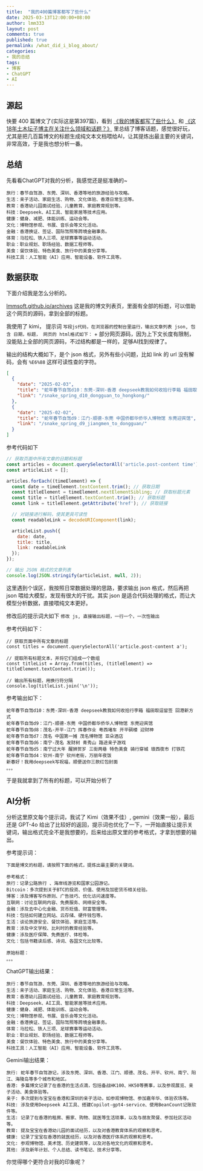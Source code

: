 ```yaml
---
title:  "我的400篇博客都写了些什么"
date: 2025-03-13T12:00:00+08:00
author: lmm333
layout: post
comments: true
published: true
permalink: /what_did_i_blog_about/
categories:
- 我的总结
tags:
- 博客
- ChatGPT
- AI
---
```


## 源起

快要 400 篇博文了(实际这是第397篇)，看到 [《我的博客都写了些什么》](https://blog.douchi.space/what-did-i-blog-about/) 和 [《这18年土木坛子博主在关注什么领域和话题？》](https://tumutanzi.com/archives/17322) 里总结了博客话题，感觉很好玩，尤其是把几百篇博文的标题生成纯文本文档喂给AI，让其提炼出最主要的关键词，非常高效，于是我也想分析一番。

## 总结
先看看ChatGPT对我的分析，我感觉还是挺准确的~

```
旅行：春节自驾游、东莞、深圳、香港等地的旅游经验与攻略。
生活：亲子活动、家庭生活、购物、文化体验、香港日常生活等。
教育：香港幼儿园面试经验、儿童教育、家庭教育规划等。
科技：Deepseek、AI工具、智能家居等技术应用。
健康：健身、减肥、体能训练、运动会等。
文化：博物馆参观、书展、音乐会等文化活动。
金融：香港换证、签证、国际驾照等跨境金融事务。
体育：马拉松、铁人三项、足球赛事等运动活动。
职业：职业规划、职场经验、数据工程师等。
美食：餐饮体验、特色美食、旅行中的美食分享等。
科技工具：人工智能（AI）应用、智能设备、软件工具等。
```

<!--more-->

## 数据获取

下面介绍我是怎么分析的。

[lmmsoft.github.io/archives](https://lmmsoft.github.io/archives/) 这是我的博文列表页，里面有全部的标题，可以借助这个网页的源码，拿到全部的标题。

我使用了 kimi， 提示词 ```写段js代码，在浏览器的控制台里运行，输出文章列表 json, 包含 日期，标题， 网页的 html格式如下：``` +  部分网页源码，因为上下文长度有限制，没能贴上全部的网页源码，不过结构都是一样的，足够AI找到规律了。

输出的结构大概如下，是个 json 格式，另外有些小问题，比如 link 的 url 没有解码，会有 ```%E6%88``` 这样可读性查的字符。
```json
[
  {
    "date": "2025-02-03",
    "title": "蛇年春节自驾d10：东莞-深圳-香港 deepseek教我如何收拾行李箱 福田取逗留签 回港新方式",
    "link": "/snake_spring_d10_dongguan_to_hongkong/"
  },
  {
    "date": "2025-02-02",
    "title": "蛇年春节自驾d9：江门-顺德-东莞 中国侨都华侨华人博物馆 东莞迎宾馆",
    "link": "/snake_spring_d9_jiangmen_to_dongguan/"
  }
]
```

参考代码如下
```js
// 获取页面中所有文章的日期和标题
const articles = document.querySelectorAll('article.post-content time');
const articleList = [];

articles.forEach((timeElement) => {
  const date = timeElement.textContent.trim(); // 获取日期
  const titleElement = timeElement.nextElementSibling; // 获取标题元素
  const title = titleElement.textContent.trim(); // 获取标题
  const link = titleElement.getAttribute('href'); // 获取链接

  // 对链接进行解码，使其更具可读性
  const readableLink = decodeURIComponent(link);

  articleList.push({
    date: date,
    title: title,
    link: readableLink
  });
});

// 输出 JSON 格式的文章列表
console.log(JSON.stringify(articleList, null, 2));
```

这里遇到个误区，我按照日常数据处理的思路，要求输出 json 格式，然后再把 json 喂给大模型，发现有很大的干扰。其实 json 是适合代码处理的格式，而让大模型分析数据，直接喂纯文本更好。

修改后的提示词大如下 ```修改 js, 直接输出标题，一行一个，一次性输出``` 

参考代码如下：
```
// 获取页面中所有文章的标题
const titles = document.querySelectorAll('article.post-content a');

// 提取所有标题文本，并将它们组成一个数组
const titleList = Array.from(titles, (titleElement) => titleElement.textContent.trim());

// 输出所有标题，用换行符分隔
console.log(titleList.join('\n'));
```

参考输出如下：
```
蛇年春节自驾d10：东莞-深圳-香港 deepseek教我如何收拾行李箱 福田取逗留签 回港新方式
蛇年春节自驾d9：江门-顺德-东莞 中国侨都华侨华人博物馆 东莞迎宾馆
蛇年春节自驾d8：茂名-开平-江门 挥春作业 粤西堵车 开平碉楼 迎财神
蛇年春节自驾d7：茂名 中国第一摊 茂名博物馆 亚朵酒店
蛇年春节自驾d6：南宁-茂名 发财树 青秀山 路途亲子游戏
蛇年春节自驾d5：南宁过大年 醒狮贺岁 三街两巷 特色美食 骑行穿城 琅西夜市 打铁花
蛇年春节自驾d4：钦州-南宁 钦州老街，万丽年夜饭
新春好！我用deepseek写祝福，顺便送你三款红包封面
。。。
```

于是我就拿到了所有的标题，可以开始分析了


## AI分析

分析这里原文每个提示词，我试了 Kimi（效果不佳）, gemini（效果一般），最后还是 GPT-4o 给出了比较好的返回，提示词也优化了一下，一开始直接让提示关键词，输出格式完全不是我想要的，后来给出原文里的参考格式，才拿到想要的输出。

参考提示词：

```
下面是博文的标题，请按照下面的格式，提炼出最主要的关键词。

参考格式：
旅行：记录公路旅行 、海岸线游览和国家公园游记。
Bitcoin：多次提到关于BTC的投资、价值、使用及加密货币相关经验。
博客：涉及博客写作原则、广告技巧、优化访问速度等。
互联网：讨论互联网内容、免费服务、网络安全等。
金融：涉及去中心化金融、货币贬值、财富管理等。
科技：包括如何建立网站、云存储、硬件钱包等。
生活：谈论旅游安全、餐饮体验、家庭生活等。
教育：涉及中文学校、比利时的教育经验等。
健康：涉及医疗保障、免费医疗、体检等。
文化：包括书籍读后感、诗词、各国文化比较等。

原始标题：
。。。
```

ChatGPT输出结果：
```
旅行：春节自驾游、东莞、深圳、香港等地的旅游经验与攻略。
生活：亲子活动、家庭生活、购物、文化体验、香港日常生活等。
教育：香港幼儿园面试经验、儿童教育、家庭教育规划等。
科技：Deepseek、AI工具、智能家居等技术应用。
健康：健身、减肥、体能训练、运动会等。
文化：博物馆参观、书展、音乐会等文化活动。
金融：香港换证、签证、国际驾照等跨境金融事务。
体育：马拉松、铁人三项、足球赛事等运动活动。
职业：职业规划、职场经验、数据工程师等。
美食：餐饮体验、特色美食、旅行中的美食分享等。
科技工具：人工智能（AI）应用、智能设备、软件工具等。
```

Gemini输出结果：
```
旅行: 蛇年春节自驾游记，涉及东莞、深圳、香港、江门、顺德、茂名、开平、钦州、南宁、阳江、海陵岛等多个城市和地区。
香港: 多篇博文记录了在香港的生活点滴，包括备战HK100、HK50等赛事，以及参观展览、亲子活动、美食体验等。
亲子: 多次提到与宝宝在香港和深圳的亲子活动，如参观博物馆、参加嘉年华、体验农场等。
科技: 涉及使用Deepseek AI工具、搭建Copilot-gpt4-service、使用BeanCount记账软件等。
生活: 记录了在香港的租房、搬家、购物、就医等生活琐事，以及与朋友聚餐、参加社区活动等。
教育: 提及宝宝在香港幼儿园的面试经历，以及对香港教育体系的观察和思考。
健康: 记录了宝宝在香港的就医经历，以及对香港医疗体系的观察和思考。
文化: 参观博物馆、美术馆、历史建筑等，以及对各地文化的观察和思考。
其他: 涉及新年计划、个人总结、读书笔记、技术分享等。
```

你觉得哪个更符合对我的印象呢？
